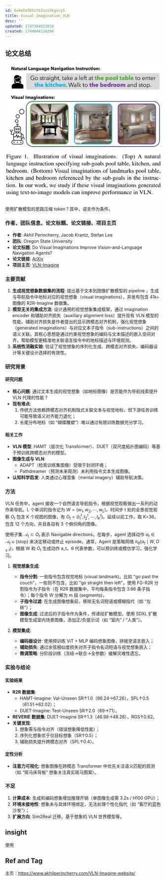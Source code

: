 ```yaml
---
id: 6u4ehe3bhztb1uvs5kgscy5
title: Visual_Imagination_VLN
desc: ''
updated: 1747364912016
created: 1744044116204
---
```


## 论文总结

![fig1](assets/images/robotics.Visual_Imagination_VLN/fig1.png)

使用扩散模型的思路压缩 token？其中，语言作为条件。

### 作者、团队信息、论文标题、论文链接、项目主页
- ​**​作者​**​: Akhil Perincherry, Jacob Krantz, Stefan Lee  
- ​**​团队​**​: Oregon State University  
- ​**​论文标题​**​: Do Visual Imaginations Improve Vision-and-Language Navigation Agents?  
- ​**​论文链接​**​: [ArXiv](https://arxiv.org/abs/2503.16394)  
- ​**​项目主页​**​: [VLN-Imagine](https://www.akhilperincherry.com/VLN-Imagine-website/)  

### 主要贡献
1. ​**​生成视觉想象数据集的流程​**​: 提出基于文本到图像扩散模型的 pipeline ，生成与导航指令中地标对应的视觉想象（visual imaginations），并发布包含 41k+ 图像的 R2R-Imagine 数据集。  
2. ​**​模型无关的集成方法​**​: 设计通用的视觉想象集成框架，通过 imagination encoder 和辅助对齐损失（auxiliary alignment loss）提升现有 VLN 模型的性能。辅助对齐损失是作者提出的显示跨模态对齐机制，强化视觉想象（generated imaginations）与对应文本子指令（sub-instructions）之间的语义关联。其核心思想是通过约束视觉想象的编码与文本描述的嵌入空间对齐，帮助模型更精准地关联语言指令中的地标描述与环境观测。
3. ​**​系统性消融实验​**​: 验证了视觉想象的序列化生成、跨模态对齐损失、编码器设计等关键设计选择的有效性。  

### 研究背景
#### 研究问题
- ​**​核心问题​**​: 通过文本生成的视觉想象（如地标图像）是否能作为导航线索提升 VLN 代理的性能？  
- ​**​现有难点​**​:  
  1. 传统方法依赖跨模态对齐机制隐式关联文本与视觉地标，但下游任务训练可能导致语义对齐能力退化；  
  2. 长尾分布地标（如 “蝴蝶雕塑”）难以通过有限训练数据充分学习。  

#### 相关工作
- ​**​VLN 模型​**​: HAMT（层次化 Transformer）、DUET（双尺度拓扑图编码）等基于预训练跨模态对齐的模型。  
- ​**​图像生成与 VLN​**​:  
  - ADAPT（检索训练集图像）受限于封闭环境；  
  - Pathdreamer（预测未来观测）未利用指令文本生成图像。  
- ​**​认知科学启发​**​: 人类通过心理意象（mental imagery）辅助导航决策。  

### 方法

VLN 任务中，agent 接收一个自然语言导航指令，根据视觉观察做出一系列的动作来导航。L 个单词的指令记为 $W = (w_1, w_2, \cdots, w_L)$。时间步 t 处的全景视觉观察 $O_t$ 包含 K 个视图的图像，有 $O_t = (I_1^t, I_2^t, \cdots, I_K^t)$。延续以前工作，取 K=36，包含 12 个方向，并且各自有 3 个俯仰角的图像。

使用子集 $\mathcal{A}_t \subset O_t$ 表示 Navigable directions。在每步，agent 选择动作 $a_t \in \mathcal{A}_t \cup \{\text{stop}\}$ 来决定移动或终止 episode。通常，Agent 是策略网络 $\pi_\theta(a_t \mid W, O_{\leq t})$，根据 W 和 $O_t$ 生成动作 a_t。θ 代表参数，可以预训练或模仿学习，强化学习。

1. ​**​视觉想象生成​**​:
   - ​**​指令分割​**​: 一些指令包含视觉地标 (visual landmark)。比如 "go past the couch"，一些则不包含，比如 "go straight then left"。使用 FG-R2R 分割指令为子指令（在 R2R 数据集中，平均每条指令包含 3.66 条子指令）；每个指令 W 分解为 m 段 (segments)，
   - ​**​子指令过滤​**​: 在生成图像想象前，移除无名词短语或模糊指代（如 “左转”）；  
   - ​**​图像生成​**​: 过滤后的子指令作为条件，传递给扩散模型。使用 SDXL 扩散模型生成室内场景图像，添加正/负提示词（如 “室内” / “人类”）。  

2. ​**​模型集成​**​:  
   - ​**​编码器设计​**​: 使用预训练 ViT + MLP 编码想象图像，拼接至语言嵌入；  
   - ​**​辅助损失​**​: 通过余弦相似度损失对齐子指令名词短语与视觉想象嵌入；  
   - ​**​微调策略​**​: 分阶段训练（冻结→联合→全参数）缓解灾难性遗忘。  

### 实验与结论
#### 实验结果
- ​**​R2R 数据集​**​:  
  - HAMT-Imagine: Val-Unseen SR↑1.0（66.24→67.26），SPL↑0.5（61.51→62.02）；  
  - DUET-Imagine: Test-Unseen SR↑2.0（69→71）。  
- ​**​REVERIE 数据集​**​: DUET-Imagine SR↑1.3（46.98→48.28），RGS↑0.82。  
- ​**​关键发现​**​:  
  1. 想象需与指令对齐（错误想象降低性能）；  
  2. 序列化想象优于仅目标想象（SR↑0.5）；  
  3. 辅助损失提升跨模态对齐（SPL↑0.4）。  

#### 定性分析
- ​**​注意力可视化​**​: 想象图像在跨模态 Transformer 中优先关注语义匹配的观测（如 “斑马床背板” 想象关注真实斑马图案）。  

### 不足
1. ​**​计算成本​**​: 生成和编码想象增加推理开销（单图像生成需 3.2s / H100 GPU）；  
2. ​**​环境未接地性​**​: 想象未与具体环境绑定，无法处理个性化指代（如 “客厅的蓝色沙发”）；  
3. ​**​扩展方向​**​: Sim2Real 迁移、基于想象的 VLN 世界模型等。  

## insight

使用

## Ref and Tag

主页：https://www.akhilperincherry.com/VLN-Imagine-website/